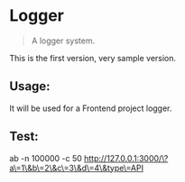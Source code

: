 # Logger

> A logger system.

This is the first version, very sample version.

## Usage:

It will be used for a Frontend project logger.

## Test:

ab -n 100000 -c 50 http://127.0.0.1:3000/\?a\=1\&b\=2\&c\=3\&d\=4\&type\=API

